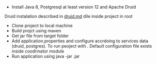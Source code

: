 - Install Java 8, Postgresql at least version 12 and Apache Druid

Druid instalation described in [druid.md]() dile inside project in root

- Clone project to local machine
- Build projct using maven
- Get jar file from target folder
- Add application.properties and configure accrdoing to services data (druid, postgres). To run peoject with  . Default configuration file exists inside coodrinator module
-  Run application using java -jar <appname>.jar 
